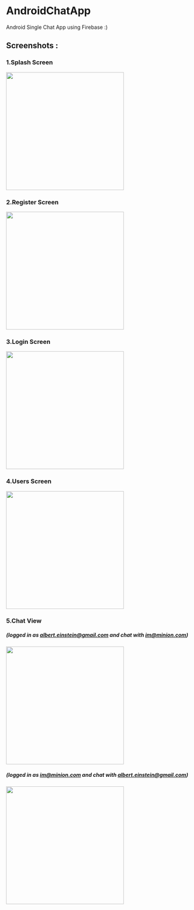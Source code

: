 # AndroidChatApp
Android Single Chat App using Firebase :)


## Screenshots :

### 1.Splash Screen

<img src="Screenshots/1_splash.png" width=320/>


### 2.Register Screen


<img src="Screenshots/2_register.png" width=320/>


### 3.Login Screen


<img src="Screenshots/3_login.png" width=320/>


### 4.Users Screen

<img src="Screenshots/4_users.png" width=320/>




### 5.Chat View
##### (logged in as albert.einstein@gmail.com and chat with im@minion.com)


<img src="Screenshots/5_chat_view_from_alber_einstein.png" width=320/>


##### (logged in as im@minion.com and chat with albert.einstein@gmail.com)


<img src="Screenshots/6_chat_view_from_im-minion.png" width=320/>
